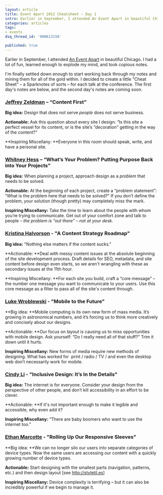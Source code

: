 ```yaml
---
layout: article
title: Event Apart 2012 Cheatsheet – Day 1
intro: Earlier in September, I attended An Event Apart in beautiful Chicago. I learned a lot, and picked out the best of the best to share.
categories: articles
tags:
- events
dsq_thread_id: '900613158'

published: true
---
```


Earlier in September, I attended <a href="http://aneventapart.com">An Event Apart</a> in beautiful Chicago. I had a lot of fun, learned enough to explode my mind, and took copious notes.

I'm finally settled down enough to start working back through my notes and mining them for all of the gold within. I decided to create a little "Cheat Sheet" – a Sparknotes of sorts – for each talk at the conference. The first day's notes are below, and the second day's notes are coming soon.

### <a href="http://zeldman.com">Jeffrey Zeldman</a> – “Content First”

**Big idea:** Design that does not serve *people* does not serve business.

**Actionable:** Ask this question about every site I design: “Is this site a perfect vessel for its content, or is the site’s “decoration” getting in the way of the content?”

**Inspiring Miscellany: **Everyone in this room should speak, write, and have a personal site.

### <a href="http://whitneyhess.com/">Whitney Hess</a> – “What’s Your Problem? Putting Purpose Back into Your Projects”

**Big idea:** When planning a project, approach design as a *problem* that needs to be solved.

**Actionable:** At the beginning of each project, create a “problem statement”: “What is the problem here that needs to be solved?” If you don’t define the problem, your solution (though pretty) may completely miss the mark.

**Inspiring Miscellany:** Take the time to learn about the people with whom you’re trying to communicate. Get out of your comfort zone and talk to people – *the problem is “out there” – not at your desk.*

### <a href="http://twitter.com/halvorson">Kristina Halvorson</a> - "A Content Strategy Roadmap"

**Big idea:** "Nothing else matters if the content sucks."

**Actionable: **Deal with messy content issues at the absolute beginning of the site development process. Draft details for SEO, metadata, and site content before design even starts, so we aren't wrangling with these as secondary issues at the 11th hour.

**Inspiring Miscellany: **For each site you build, craft a “core message” – the number one message you want to communicate to your users. Use this core message as a filter to pass all of the site's content through.

### <a href="http://www.lukew.com/">Luke Wroblewski</a> - "Mobile to the Future"

**Big idea: **Mobile computing is its own new form of mass media. It’s growing in astronomical numbers, and it’s forcing us to think more creatively and concisely about our designs.

**Actionable: **Our focus on *layout* is causing us to miss opportunities with mobile design. Ask yourself: “Do I really need all of that stuff?” Trim it down until it hurts.

**Inspiring Miscellany:** New forms of media require new methods of designing. What has worked for  print / radio / TV / and even the desktop web don’t necessarily work for mobile.

### <a href="http://cindyli.com/">Cindy Li</a> - "Inclusive Design: It’s In the Details"

**Big idea:** The internet is for everyone. Consider your design from the perspective of other people, and don’t kill accessibility in an effort to be clever.

**Actionable: **If it's not important enough to make it legible and accessible, why even add it?

**Inspiring Miscellany:** “There are baby boomers who want to use the internet too.”

### <a href="http://ethanmarcotte.com/">Ethan Marcotte</a> - "Rolling Up Our Responsive Sleeves"

**Big idea: **We can no longer silo our users into separate categories of device types. Now the same users are accessing our content with a quickly growing number of device types.

**Actionable:** Start designing with the smallest parts (navigation, patterns, etc.) and then design layout [see <a href="http://styletil.es">http://styletil.es</a>]

**Inspiring Miscellany:** Device complexity is terrifying – but it can also be incredibly powerful if we begin to manage it.

